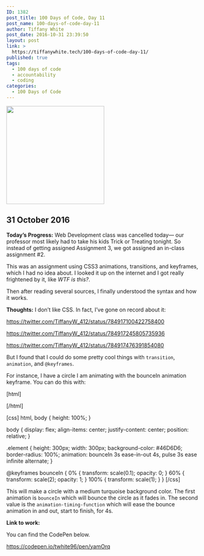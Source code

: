 ```yaml
---
ID: 1382
post_title: 100 Days of Code, Day 11
post_name: 100-days-of-code-day-11
author: Tiffany White
post_date: 2016-10-31 23:39:50
layout: post
link: >
  https://tiffanywhite.tech/100-days-of-code-day-11/
published: true
tags:
  - 100 days of code
  - accountability
  - coding
categories:
  - 100 Days of Code
---
```

<img class="size-full wp-image-1381 aligncenter" src="https://helloburgh.me/wp-content/uploads/2016/10/code-optimization-xxl-5.png" width="256" height="256" />

## 31 October 2016

**Today’s Progress:**
Web Development class was cancelled today— our professor most likely had to take his kids Trick or Treating tonight. So instead of getting assigned Assignment 3, we got assigned an in-class assignment #2.

This was an assignment using CSS3 animations, transitions, and keyframes, which I had no idea about. I looked it up on the internet and I got really frightened by it, like *WTF is this?*.

Then after reading several sources, I finally understood the syntax and how it works.

**Thoughts:**
I don’t like CSS. In fact, I’ve gone on record about it:

https://twitter.com/TiffanyW_412/status/784917100422758400

https://twitter.com/TiffanyW_412/status/784917245805735936

https://twitter.com/TiffanyW_412/status/784917476391854080

But I found that I could do some pretty cool things with `transition`, `animation`, and `@keyframes`.

For instance, I have a circle I am animating with the bounceIn animation keyframe. You can do this with:

[html]
<div class="element"></div>
[/html]

[css]
html, body {
height: 100%;
}

body {
display: flex;
align-items: center;
justify-content: center;
position: relative;
}

.element {
height: 300px;
width: 300px;
background-color: #46D6D6;
border-radius: 100%;
animation: bounceIn 3s ease-in-out 4s, pulse 3s ease infinite alternate;
}

@keyframes bounceIn {
0% {
transform: scale(0.1);
opacity: 0;
}
60% {
transform: scale(2);
opacity: 1;
}
100% {
transform: scale(1);
}
}
[/css]

This will make a circle with a medium turquoise background color. The first animation is `bounceIn` which will bounce the circle as it fades in. The second value is the `animation-timing-function` which will ease the bounce animation in and out, start to finish, for 4s.

**Link to work:**

You can find the CodePen below.

https://codepen.io/twhite96/pen/yamOrq

&nbsp;